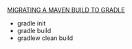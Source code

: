 [MIGRATING A MAVEN BUILD TO GRADLE](https://gradle.org/migrating-a-maven-build-to-gradle/)

- gradle init
- gradle build
- gradlew clean build